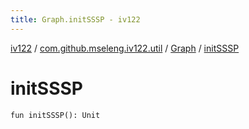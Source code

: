 ```yaml
---
title: Graph.initSSSP - iv122
---
```


[iv122](../../index.md) / [com.github.mseleng.iv122.util](../index.md) / [Graph](index.md) / [initSSSP](.)

# initSSSP

`fun initSSSP(): Unit`